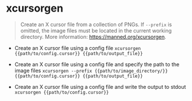 # xcursorgen
> Create an X cursor file from a collection of PNGs.
> If `--prefix` is omitted, the image files must be located in the current working directory.
> More information: <https://manned.org/xcursorgen>.

- Create an X cursor file using a config file
`xcursorgen {{path/to/config.cursor}} {{path/to/output_file}}`

- Create an X cursor file using a config file and specify the path to the image files
`xcursorgen --prefix {{path/to/image_directory/}} {{path/to/config.cursor}} {{path/to/output_file}}`

- Create an X cursor file using a config file and write the output to stdout
`xcursorgen {{path/to/config.cursor}}`
